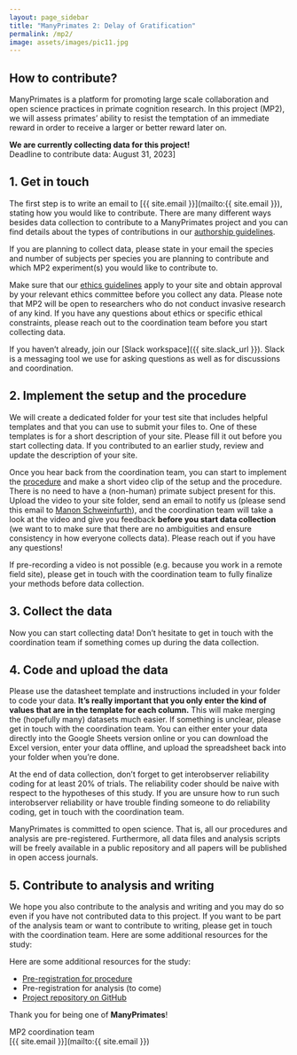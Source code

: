 ```yaml
---
layout: page_sidebar
title: "ManyPrimates 2: Delay of Gratification"
permalink: /mp2/
image: assets/images/pic11.jpg
---
```


## How to contribute?

ManyPrimates is a platform for promoting large scale collaboration and open science practices in primate cognition research. In this project (MP2), we will assess primates’ ability to resist the temptation of an immediate reward in order to receive a larger or better reward later on.

<div class="box">
    <p><strong>We are currently collecting data for this project!</strong><br/>
    Deadline to contribute data: August 31, 2023]<br/>
    </p>
</div>

## 1. Get in touch

The first step is to write an email to [{{ site.email }}](mailto:{{ site.email }}), stating how you would like to contribute. There are many different ways besides data collection to contribute to a ManyPrimates project and you can find details about the types of contributions in our [authorship guidelines](/authorship). 

If you are planning to collect data, please state in your email the species and number of subjects per species you are planning to contribute and which MP2 experiment(s) you would like to contribute to. 

Make sure that our [ethics guidelines](/ethics) apply to your site and obtain approval by your relevant ethics committee before you collect any data. Please note that MP2 will be open to researchers who do not conduct invasive research of any kind. If you have any questions about ethics or specific ethical constraints, please reach out to the coordination team before you start collecting data.

If you haven’t already, join our [Slack workspace]({{ site.slack_url }}). Slack is a messaging tool we use for asking questions as well as for discussions and coordination.

## 2. Implement the setup and the procedure

We will create a dedicated folder for your test site that includes helpful templates and that you can use to submit your files to. One of these templates is for a short description of your site. Please fill it out before you start collecting data. If you contributed to an earlier study, review and update the description of your site.

Once you hear back from the coordination team, you can start to implement the [procedure](https://docs.google.com/document/d/1_a-vnYW7PCCacNPoNum7SwL5zbmh0erJli9MREHZe-M/edit?usp=sharing) and make a short video clip of the setup and the procedure. There is no need to have a (non-human) primate subject present for this. Upload the video to your site folder, send an email to notify us (please send this email to [Manon Schweinfurth](mailto:ms397@st-andrews.ac.uk)), and the coordination team will take a look at the video and give you feedback **before you start data collection** (we want to to make sure that there are no ambiguities and ensure consistency in how everyone collects data). Please reach out if you have any questions! 

If pre-recording a video is not possible (e.g. because you work in a remote field site), please get in touch with the coordination team to fully finalize your methods before data collection.

## 3. Collect the data 

Now you can start collecting data! Don’t hesitate to get in touch with the coordination team if something comes up during the data collection.

## 4. Code and upload the data 

Please use the datasheet template and instructions included in your folder to code your data. **It’s really important that you only enter the kind of values that are in the template for each column.** This will make merging the (hopefully many) datasets much easier. If something is unclear, please get in touch with the coordination team. You can either enter your data directly into the Google Sheets version online or you can download the Excel version, enter your data offline, and upload the spreadsheet back into your folder when you’re done.

At the end of data collection, don’t forget to get interobserver reliability coding for at least 20% of trials. The reliability coder should be naive with respect to the hypotheses of this study. If you are unsure how to run such interobserver reliability or have trouble finding someone to do reliability coding, get in touch with the coordination team.

ManyPrimates is committed to open science. That is, all our procedures and analysis are pre-registered. Furthermore, all data files and analysis scripts will be freely available in a public repository and all papers will be published in open access journals. 

## 5. Contribute to analysis and writing

We hope you also contribute to the analysis and writing and you may do so even if you have not contributed data to this project. If you want to be part of the analysis team or want to contribute to writing, please get in touch with the coordination team.
Here are some additional resources for the study:

Here are some additional resources for the study: 

- [Pre-registration for procedure](https://osf.io/qd5e7)
- Pre-registration for analysis (to come)
- [Project repository on GitHub](https://github.com/ManyPrimates/mp2_delayed_gratification)

Thank you for being one of **ManyPrimates**! 

MP2 coordination team  
[{{ site.email }}](mailto:{{ site.email }})

